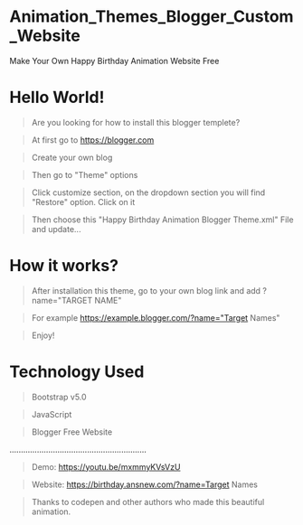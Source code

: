 # Animation_Themes_Blogger_Custom_Website
Make Your Own Happy Birthday Animation Website Free

# Hello World!
> Are you looking for how to install this blogger templete?

> At first go to https://blogger.com 

> Create your own blog

> Then go to "Theme" options

> Click customize section, on the dropdown section you will find "Restore" option. Click on it

> Then choose this "Happy Birthday Animation Blogger Theme.xml" File and update...

# How it works? 

> After installation this theme, go to your own blog link and add ?name="TARGET NAME"

> For example https://example.blogger.com/?name="Target Names"

> Enjoy!


# Technology Used
> Bootstrap v5.0

> JavaScript

> Blogger Free Website

............................................................
> Demo: https://youtu.be/mxmmyKVsVzU

> Website: https://birthday.ansnew.com/?name=Target Names

> Thanks to codepen and other authors who made this beautiful animation. 

